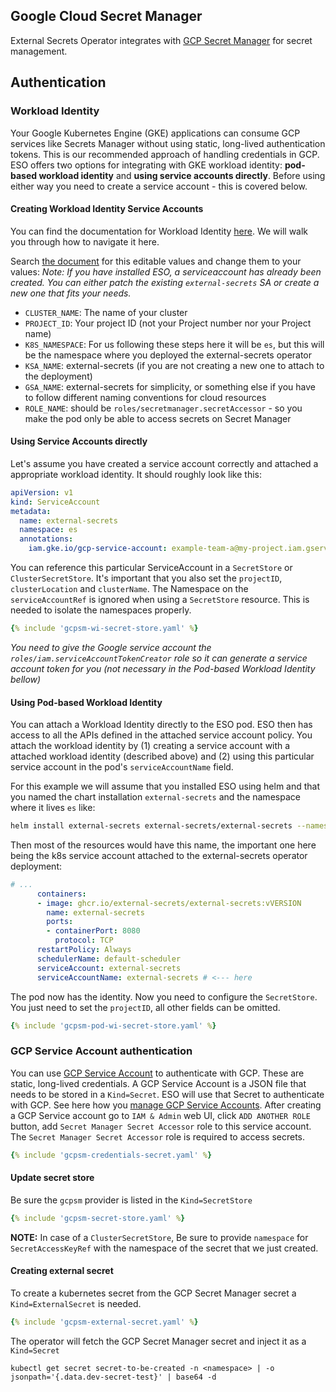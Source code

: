 ## Google Cloud Secret Manager

External Secrets Operator integrates with [GCP Secret Manager](https://cloud.google.com/secret-manager) for secret management.

## Authentication

### Workload Identity

Your Google Kubernetes Engine (GKE) applications can consume GCP services like Secrets Manager without using static, long-lived authentication tokens. This is our recommended approach of handling credentials in GCP. ESO offers two options for integrating with GKE workload identity: **pod-based workload identity** and **using service accounts directly**. Before using either way you need to create a service account - this is covered below.

#### Creating Workload Identity Service Accounts

You can find the documentation for Workload Identity [here](https://cloud.google.com/kubernetes-engine/docs/how-to/workload-identity). We will walk you through how to navigate it here.

Search [the document](https://cloud.google.com/kubernetes-engine/docs/how-to/workload-identity) for this editable values and change them to your values:
_Note: If you have installed ESO, a serviceaccount has already been created. You can either patch the existing `external-secrets` SA or create a new one that fits your needs._

- `CLUSTER_NAME`: The name of your cluster
- `PROJECT_ID`: Your project ID (not your Project number nor your Project name)
- `K8S_NAMESPACE`: For us following these steps here it will be `es`, but this will be the namespace where you deployed the external-secrets operator
- `KSA_NAME`: external-secrets (if you are not creating a new one to attach to the deployment)
- `GSA_NAME`: external-secrets for simplicity, or something else if you have to follow different naming conventions for cloud resources
- `ROLE_NAME`: should be `roles/secretmanager.secretAccessor` - so you make the pod only be able to access secrets on Secret Manager

#### Using Service Accounts directly

Let's assume you have created a service account correctly and attached a appropriate workload identity. It should roughly look like this:

```yaml
apiVersion: v1
kind: ServiceAccount
metadata:
  name: external-secrets
  namespace: es
  annotations:
    iam.gke.io/gcp-service-account: example-team-a@my-project.iam.gserviceaccount.com
```

You can reference this particular ServiceAccount in a `SecretStore` or `ClusterSecretStore`. It's important that you also set the `projectID`, `clusterLocation` and `clusterName`. The Namespace on the `serviceAccountRef` is ignored when using a `SecretStore` resource. This is needed to isolate the namespaces properly.

```yaml
{% include 'gcpsm-wi-secret-store.yaml' %}
```

*You need to give the Google service account the `roles/iam.serviceAccountTokenCreator` role so it can generate a service account token for you (not necessary in the Pod-based Workload Identity bellow)*

#### Using Pod-based Workload Identity

You can attach a Workload Identity directly to the ESO pod. ESO then has access to all the APIs defined in the attached service account policy. You attach the workload identity by (1) creating a service account with a attached workload identity (described above) and (2) using this particular service account in the pod's `serviceAccountName` field.

For this example we will assume that you installed ESO using helm and that you named the chart installation `external-secrets` and the namespace where it lives `es` like:

```sh
helm install external-secrets external-secrets/external-secrets --namespace es
```

Then most of the resources would have this name, the important one here being the k8s service account attached to the external-secrets operator deployment:

```yaml
# ...
      containers:
      - image: ghcr.io/external-secrets/external-secrets:vVERSION
        name: external-secrets
        ports:
        - containerPort: 8080
          protocol: TCP
      restartPolicy: Always
      schedulerName: default-scheduler
      serviceAccount: external-secrets
      serviceAccountName: external-secrets # <--- here
```

The pod now has the identity. Now you need to configure the `SecretStore`.
You just need to set the `projectID`, all other fields can be omitted.

```yaml
{% include 'gcpsm-pod-wi-secret-store.yaml' %}
```

### GCP Service Account authentication

You can use [GCP Service Account](https://cloud.google.com/iam/docs/service-accounts) to authenticate with GCP. These are static, long-lived credentials. A GCP Service Account is a JSON file that needs to be stored in a `Kind=Secret`. ESO will use that Secret to authenticate with GCP. See here how you [manage GCP Service Accounts](https://cloud.google.com/iam/docs/creating-managing-service-accounts).
After creating a GCP Service account go to `IAM & Admin` web UI, click `ADD ANOTHER ROLE` button, add `Secret Manager Secret Accessor` role to this service account.
The `Secret Manager Secret Accessor` role is required to access secrets.

```yaml
{% include 'gcpsm-credentials-secret.yaml' %}
```


#### Update secret store
Be sure the `gcpsm` provider is listed in the `Kind=SecretStore`

```yaml
{% include 'gcpsm-secret-store.yaml' %}
```

**NOTE:** In case of a `ClusterSecretStore`, Be sure to provide `namespace` for `SecretAccessKeyRef` with the namespace of the secret that we just created.

#### Creating external secret

To create a kubernetes secret from the GCP Secret Manager secret a `Kind=ExternalSecret` is needed.

```yaml
{% include 'gcpsm-external-secret.yaml' %}
```

The operator will fetch the GCP Secret Manager secret and inject it as a `Kind=Secret`
```
kubectl get secret secret-to-be-created -n <namespace> | -o jsonpath='{.data.dev-secret-test}' | base64 -d
```
